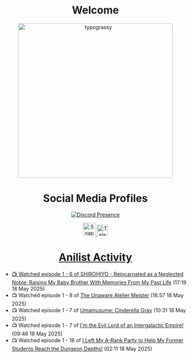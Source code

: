 <div align="center">

# Welcome
<a href="https://github.com/kawarimidoll/typograssy">
    <img alt="typograssy" src="https://typograssy.deno.dev/api?text=%E3%82%88%E3%81%86%E3%81%93%E3%81%9D%E3%81%BF%E3%81%AA%E3%81%95%E3%82%93%20-%20Sheby--&&l0=none&l1=82d9d0&l2=027353&l3=038c4c&l4=01402e&bg=none&frame=none&speed=100&comment=" width="421.99">
</a>

</div>

<div align="center">

# Social Media Profiles

[![Discord Presence](https://lanyard.cnrad.dev/api/612532963938271232)](https://discord.com/users/612532963938271232)


<a href="https://www.snapchat.com/add/a.sheby" title="Snapchat Profile">
    <img src="https://www.freepnglogos.com/uploads/snapchat-logo-png-0.png" width="35" alt="Snapchat Logo" />


<a href="https://t.me/ASheby" title="Telegram Profile">
    <img src="https://www.freepnglogos.com/uploads/telegram-logo-png-0.png" width="30" alt="Telegram Logo" />


</div>

<div align="center">

# Anilist Activity

</div>

<!-- ANILIST_ACTIVITY:start -->

-   📺 Watched episode 1 - 6 of [SHIROHIYO - Reincarnated as a Neglected Noble: Raising My Baby Brother With Memories From My Past Life](https://anilist.co/anime/179541) (17:19 18 May 2025)
-   📺 Watched episode 1 - 8 of [The Unaware Atelier Meister](https://anilist.co/anime/183133) (16:57 18 May 2025)
-   📺 Watched episode 1 - 7 of [Umamusume: Cinderella Gray](https://anilist.co/anime/180516) (10:31 18 May 2025)
-   📺 Watched episode 1 - 7 of [I'm the Evil Lord of an Intergalactic Empire!](https://anilist.co/anime/183274) (09:46 18 May 2025)
-   📺 Watched episode 1 - 18 of [I Left My A-Rank Party to Help My Former Students Reach the Dungeon Depths!](https://anilist.co/anime/180812) (02:11 18 May 2025)

<!-- ANILIST_ACTIVITY:end -->
